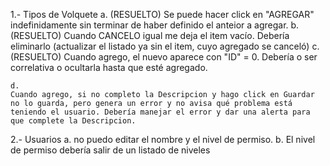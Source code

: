 1.- Tipos de Volquete
    a. (RESUELTO)
    Se puede hacer click en "AGREGAR" indefinidamente sin terminar de haber definido el anteior a agregar.
    b. (RESUELTO)
    Cuando CANCELO igual me deja el item vacío. Debería eliminarlo (actualizar el listado ya sin el item, cuyo agregado se canceló)
    c. (RESUELTO)
    Cuando agrego, el nuevo aparece con "ID" = 0. Debería o ser correlativa o ocultarla hasta que esté agregado.

    d.
    Cuando agrego, si no completo la Descripcion y hago click en Guardar no lo guarda, pero genera un error y no avisa qué problema está teniendo el usuario. Debería manejar el error y dar una alerta para que complete la Descripcion.


2.- Usuarios
a. no puedo editar el nombre y el nivel de permiso.
b. El nivel de permiso debería salir de un listado de niveles

